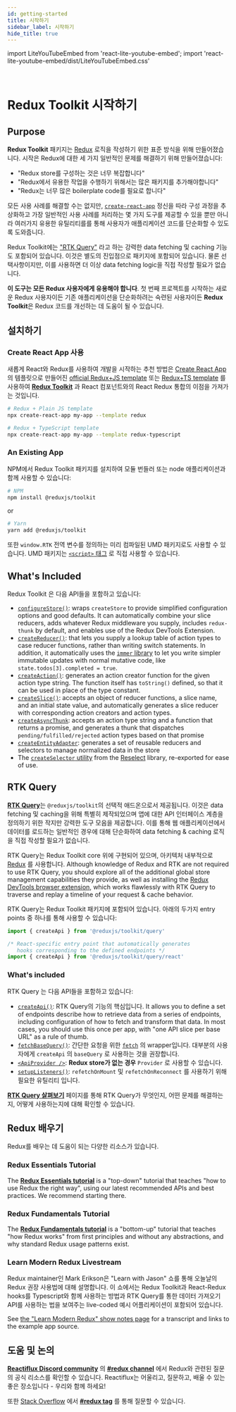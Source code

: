 ```yaml
---
id: getting-started
title: 시작하기
sidebar_label: 시작하기
hide_title: true
---
```


import LiteYouTubeEmbed from 'react-lite-youtube-embed';
import 'react-lite-youtube-embed/dist/LiteYouTubeEmbed.css'

&nbsp;

# Redux Toolkit 시작하기

## Purpose

**Redux Toolkit** 패키지는 [Redux](https://redux.js.org) 로직을 작성하기 위한 표준 방식을 위해 만들어졌습니다. 시작은 Redux에 대한 세 가지 일반적인 문제를 해결하기 위해 만들어졌습니다:

- "Redux store를 구성하는 것은 너무 복잡합니다"
- "Redux에서 유용한 작업을 수행하기 위해서는 많은 패키지를 추가해야합니다"
- "Redux는 너무 많은 boilerplate code를 필요로 합니다"

모든 사용 사례를 해결할 수는 없지만, [`create-react-app`](https://github.com/facebook/create-react-app) 정신을 따라 구성 과정을 추상화하고 가장 일반적인 사용 사례를 처리하는 몇 가지 도구를 제공할 수 있을 뿐만 아니라 여러가지 유용한 유틸리티를를 통해 사용자가 애플리케이션 코드를 단순화할 수 있도록 도와줍니다.

Redux Toolkit에는 ["RTK Query"](#rtk-query) 라고 하는 강력한 data fetching 및 caching 기능도 포함되어 있습니다. 이것은 별도의 진입점으로 패키지에 포함되어 있습니다. 물론 선택사항이지만, 이를 사용하면 더 이상 data fetching logic을 직접 작성할 필요가 없습니다.

**이 도구는 모든 Redux 사용자에게 유용해야 합니다**. 첫 번째 프로젝트를 시작하는 새로운 Redux 사용자이든 기존 애플리케이션을 단순화하려는 숙련된 사용자이든 **Redux Toolkit**은 Redux 코드를 개선하는 데 도움이 될 수 있습니다.

## 설치하기

### Create React App 사용

새롭게 React와 Redux를 사용하여 개발을 시작하는 추천 방법은 [Create React App](https://github.com/facebook/create-react-app) 의 템플릿으로 만들어진 [official Redux+JS template](https://github.com/reduxjs/cra-template-redux) 또는 [Redux+TS template](https://github.com/reduxjs/cra-template-redux-typescript) 를 사용하여 **[Redux Toolkit](https://redux-toolkit.js.org/)** 과 React 컴포넌트와의 React Redux 통합의 이점을 가져가는 것입니다.

```bash
# Redux + Plain JS template
npx create-react-app my-app --template redux

# Redux + TypeScript template
npx create-react-app my-app --template redux-typescript
```

### An Existing App

NPM에서 Redux Toolkit 패키지를 설치하여 모듈 번들러 또는 node 애플리케이션과 함께 사용할 수 있습니다:

```bash
# NPM
npm install @reduxjs/toolkit
```

or

```bash
# Yarn
yarn add @reduxjs/toolkit
```

또한 `window.RTK` 전역 변수를 정의하는 미리 컴파일된 UMD 패키지로도 사용할 수 있습니다.
UMD 패키지는 [`<script>` 태그](https://unpkg.com/@reduxjs/toolkit/dist/redux-toolkit.umd.js) 로 직접 사용할 수 있습니다.

## What's Included

Redux Toolkit 은 다음 API들을 포함하고 있습니다:

- [`configureStore()`](../api/configureStore.mdx): wraps `createStore` to provide simplified configuration options and good defaults. It can automatically combine your slice reducers, adds whatever Redux middleware you supply, includes `redux-thunk` by default, and enables use of the Redux DevTools Extension.
- [`createReducer()`](../api/createReducer.mdx): that lets you supply a lookup table of action types to case reducer functions, rather than writing switch statements. In addition, it automatically uses the [`immer` library](https://github.com/immerjs/immer) to let you write simpler immutable updates with normal mutative code, like `state.todos[3].completed = true`.
- [`createAction()`](../api/createAction.mdx): generates an action creator function for the given action type string. The function itself has `toString()` defined, so that it can be used in place of the type constant.
- [`createSlice()`](../api/createSlice.mdx): accepts an object of reducer functions, a slice name, and an initial state value, and automatically generates a slice reducer with corresponding action creators and action types.
- [`createAsyncThunk`](../api/createAsyncThunk.mdx): accepts an action type string and a function that returns a promise, and generates a thunk that dispatches `pending/fulfilled/rejected` action types based on that promise
- [`createEntityAdapter`](../api/createEntityAdapter.mdx): generates a set of reusable reducers and selectors to manage normalized data in the store
- The [`createSelector` utility](../api/createSelector.mdx) from the [Reselect](https://github.com/reduxjs/reselect) library, re-exported for ease of use.

## RTK Query

[**RTK Query**](../rtk-query/overview.md)는 `@reduxjs/toolkit`의 선택적 애드온으로서 제공됩니다. 이것은 data fetching 및 caching을 위해 특별히 제작되었으며 앱에 대한 API 인터페이스 계층을 정의하기 위한 작지만 강력한 도구 모음을 제공합니다. 이를 통해 웹 애플리케이션에서 데이터를 로드하는 일반적인 경우에 대해 단순화하여 data fetching & caching 로직을 직접 작성할 필요가 없습니다.

RTK Query는 Redux Toolkit core 위에 구현되어 있으며, 아키텍처 내부적으로 [Redux](https://redux.js.org/) 를 사용합니다. Although knowledge of Redux and RTK are not required to use RTK Query, you should explore all of the additional global store management capabilities they provide, as well as installing the [Redux DevTools browser extension](https://github.com/reduxjs/redux-devtools), which works flawlessly with RTK Query to traverse and replay a timeline of your request & cache behavior.

RTK Query는 Redux Toolkit 패키지에 포함되어 있습니다. 아래의 두가지 entry points 중 하나를 통해 사용할 수 있습니다:

```ts no-transpile
import { createApi } from '@reduxjs/toolkit/query'

/* React-specific entry point that automatically generates
   hooks corresponding to the defined endpoints */
import { createApi } from '@reduxjs/toolkit/query/react'
```

### What's included

RTK Query 는 다음 API들을 포함하고 있습니다:

- [`createApi()`](../rtk-query/api/createApi.mdx): RTK Query의 기능의 핵심입니다. It allows you to define a set of endpoints describe how to retrieve data from a series of endpoints, including configuration of how to fetch and transform that data. In most cases, you should use this once per app, with "one API slice per base URL" as a rule of thumb.
- [`fetchBaseQuery()`](../rtk-query/api/fetchBaseQuery.mdx): 간단한 요청을 위한 [`fetch`](https://developer.mozilla.org/en-US/docs/Web/API/Fetch_API) 의 wrapper입니다. 대부분의 사용자에게 `createApi` 의 `baseQuery` 로 사용하는 것을 권장합니다.
- [`<ApiProvider />`](../rtk-query/api/ApiProvider.mdx): **Redux store가 없는 경우**  `Provider` 로 사용할 수 있습니다.
- [`setupListeners()`](../rtk-query/api/setupListeners.mdx): `refetchOnMount` 및 `refetchOnReconnect` 를 사용하기 위해 필요한 유틸리티 입니다.

[**RTK Query 살펴보기**](../rtk-query/overview.md) 페이지를 통해 RTK Query가 무엇인지, 어떤 문제를 해결하는지, 어떻게 사용하는지에 대해 확인할 수 있습니다.

## Redux 배우기

Redux를 배우는 데 도움이 되는 다양한 리소스가 있습니다.

### Redux Essentials Tutorial

The [**Redux Essentials tutorial**](https://redux.js.org/tutorials/essentials/part-1-overview-concepts) is a "top-down" tutorial that teaches "how to use Redux the right way", using our latest recommended APIs and best practices. We recommend starting there.

### Redux Fundamentals Tutorial

The [**Redux Fundamentals tutorial**](https://redux.js.org/tutorials/fundamentals/part-1-overview) is a "bottom-up" tutorial that teaches "how Redux works" from first principles and without any abstractions, and why standard Redux usage patterns exist.

### Learn Modern Redux Livestream

Redux maintainer인 Mark Erikson은 "Learn with Jason" 쇼를 통해 오늘날의 Redux 권장 사용법에 대해 설명합니다. 이 쇼에서는 Redux Toolkit과 React-Redux hooks를 Typescript와 함께 사용하는 방법과 RTK Query를 통한 데이터 가져오기 API를 사용하는 법을 보여주는 live-coded 예시 어플리케이션이 포함되어 있습니다.

See [the "Learn Modern Redux" show notes page](https://www.learnwithjason.dev/let-s-learn-modern-redux) for a transcript and links to the example app source.

<LiteYouTubeEmbed 
    id="9zySeP5vH9c"
    title="Learn Modern Redux - Redux Toolkit, React-Redux Hooks, and RTK Query"
/>

## 도움 및 논의

**[Reactiflux Discord community](http://www.reactiflux.com)** 의 **[#redux channel](https://discord.gg/0ZcbPKXt5bZ6au5t)** 에서 Redux와 관련된 질문의 공식 리소스를 확인할 수 있습니다. Reactiflux는 어울리고, 질문하고, 배울 수 있는 좋은 장소입니다 - 우리와 함께 하세요!

또한 [Stack Overflow](https://stackoverflow.com) 에서 **[#redux tag](https://stackoverflow.com/questions/tagged/redux)** 를 통해 질문할 수 있습니다.
